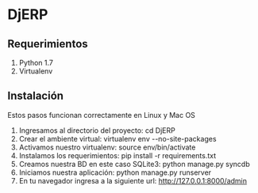 DjERP
=====

Requerimientos
--------------
1. Python 1.7
2. Virtualenv

Instalación
-----------
Estos pasos funcionan correctamente en Linux y Mac OS

1. Ingresamos al directorio del proyecto:
  cd DjERP
2. Crear el ambiente virtual:
  virtualenv env --no-site-packages
3. Activamos nuestro virtualenv:
  source env/bin/activate
4. Instalamos los requerimientos:
  pip install -r requirements.txt
5. Creamos nuestra BD en este caso SQLite3:
  python manage.py syncdb
6. Iniciamos nuestra aplicación:
  python manage.py runserver
7. En tu navegador ingresa a la siguiente url:
  http://127.0.0.1:8000/admin
